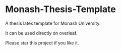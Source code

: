 # Monash-Thesis-Template

A thesis latex template for Monash University.

It can be used directly on overleaf.


Please star this project if you like it.

